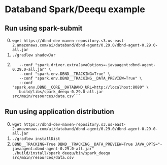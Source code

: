 # Databand Spark/Deequ example

## Run using spark-submit

0. `wget https://dbnd-dev-maven-repository.s3.us-east-2.amazonaws.com/ai/databand/dbnd-agent/0.29.0/dbnd-agent-0.29.0-all.jar`
1. `./gradlew shadowJar`
2. ```spark-submit \
      --conf "spark.driver.extraJavaOptions=-javaagent:dbnd-agent-0.29.0-all.jar" \
      --conf "spark.env.DBND__TRACKING=True" \
      --conf "spark.env.DBND__TRACKING__DATA_PREVIEW=True" \
      --conf "spark.env.DBND__CORE__DATABAND_URL=http://localhost:8080" \
      build/libs/spark_deequ-0.29.0-all.jar src/main/resources/data.csv```

## Run using application distribution

0. `wget https://dbnd-dev-maven-repository.s3.us-east-2.amazonaws.com/ai/databand/dbnd-agent/0.29.0/dbnd-agent-0.29.0-all.jar`
1. `./gradlew installDist`
2. `DBND__TRACKING=True DBND__TRACKING__DATA_PREVIEW=True JAVA_OPTS="-javaagent:dbnd-agent-0.29.0-all.jar" ./build/install/spark_deequ/bin/spark_deequ src/main/resources/data.csv`
